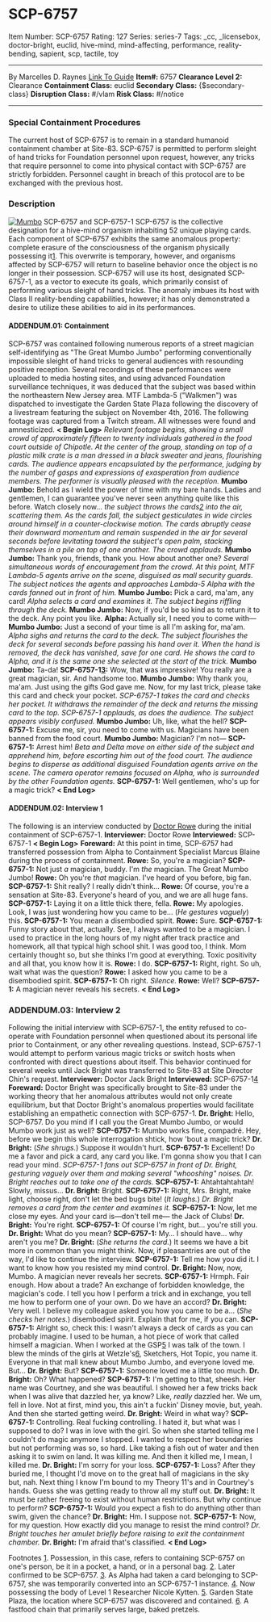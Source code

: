 # SCP-6757
Item Number: SCP-6757
Rating: 127
Series: series-7
Tags: _cc, _licensebox, doctor-bright, euclid, hive-mind, mind-affecting, performance, reality-bending, sapient, scp, tactile, toy

---

By Marcelles D. Raynes
[Link To Guide](/anomaly-classification-system-guide)
**Item#:** 6757
**Clearance Level 2:** Clearance
**Containment Class:** euclid
**Secondary Class:** {$secondary-class}
**Disruption Class:** #/vlam
**Risk Class:** #/notice
* * *
### Special Containment Procedures
  
The current host of SCP-6757 is to remain in a standard humanoid containment chamber at Site-83. SCP-6757 is permitted to perform sleight of hand tricks for Foundation personnel upon request, however, any tricks that require personnel to come into physical contact with SCP-6757 are strictly forbidden. Personnel caught in breach of this protocol are to be exchanged with the previous host.  

### Description
[![Mumbo](https://scp-wiki.wdfiles.com/local--resized-images/scp-6757/Mumbo/medium.jpg)](https://scp-wiki.wdfiles.com/local--files/scp-6757/Mumbo)
SCP-6757 and SCP-6757-1
SCP-6757 is the collective designation for a hive-mind organism inhabiting 52 unique playing cards. Each component of SCP-6757 exhibits the same anomalous property: complete erasure of the consciousness of the organism physically possessing it[1](javascript:;). This overwrite is temporary, however, and organisms affected by SCP-6757 will return to baseline behavior once the object is no longer in their possession.
SCP-6757 will use its host, designated SCP-6757-1, as a vector to execute its goals, which primarily consist of performing various sleight of hand tricks. The anomaly imbues its host with Class II reality-bending capabilities, however; it has only demonstrated a desire to utilize these abilities to aid in its performances.
#### ADDENDUM.01: Containment
  
SCP-6757 was contained following numerous reports of a street magician self-identifying as "The Great Mumbo Jumbo" performing conventionally impossible sleight of hand tricks to general audiences with resounding positive reception. Several recordings of these performances were uploaded to media hosting sites, and using advanced Foundation surveillance techniques, it was deduced that the subject was based within the northeastern New Jersey area. 
MTF Lambda-5 ("Walkmen") was dispatched to investigate the Garden State Plaza following the discovery of a livestream featuring the subject on November 4th, 2016. The following footage was captured from a Twitch stream. All witnesses were found and amnesticized.
**< Begin Log>**
_Relevant footage begins, showing a small crowd of approximately fifteen to twenty individuals gathered in the food court outside of Chipotle. At the center of the group, standing on top of a plastic milk crate is a man dressed in a black sweater and jeans, flourishing cards. The audience appears encapsulated by the performance, judging by the number of gasps and expressions of exasperation from audience members. The performer is visually pleased with the reception._
**Mumbo Jumbo:** Behold as I wield the power of time with my bare hands. Ladies and gentlemen, I can guarantee you've never seen anything quite like this before. Watch closely now…
_the subject throws the cards[2](javascript:;) into the air, scattering them. As the cards fall, the subject gesticulates in wide circles around himself in a counter-clockwise motion. The cards abruptly cease their downward momentum and remain suspended in the air for several seconds before levitating toward the subject's open palm, stacking themselves in a pile on top of one another. The crowd applauds._
**Mumbo Jumbo:** Thank you, friends, thank you. How about another one?
_Several simultaneous words of encouragement from the crowd. At this point, MTF Lambda-5 agents arrive on the scene, disguised as mall security guards. The subject notices the agents and approaches Lambda-5 Alpha with the cards fanned out in front of him._
**Mumbo Jumbo:** Pick a card, ma'am, any card!
_Alpha selects a card and examines it. The subject begins riffling through the deck._
**Mumbo Jumbo:** Now, if you'd be so kind as to return it to the deck. Any point you like.
**Alpha:** Actually sir, I need you to come with—
**Mumbo Jumbo:** Just a second of your time is all I'm asking for, ma'am.
_Alpha sighs and returns the card to the deck. The subject flourishes the deck for several seconds before passing his hand over it. When the hand is removed, the deck has vanished, save for one card. He shows the card to Alpha, and it is the same one she selected at the start of the trick._
**Mumbo Jumbo:** Ta-da!
**SCP-6757-1[3](javascript:;):** Wow, that was impressive! You really are a great magician, sir. And handsome too.
**Mumbo Jumbo:** Why thank you, ma'am. Just using the gifts God gave me. Now, for my last trick, please take this card and check your pocket.
_SCP-6757-1 takes the card and checks her pocket. It withdraws the remainder of the deck and returns the missing card to the top. SCP-6757-1 applauds, as does the audience. The subject appears visibly confused._
**Mumbo Jumbo:** Uh, like, what the hell?
**SCP-6757-1:** Excuse me, sir, you need to come with us. Magicians have been banned from the food court.
**Mumbo Jumbo:** Magician? I'm not—
**SCP-6757-1:** Arrest him!
_Beta and Delta move on either side of the subject and apprehend him, before escorting him out of the food court. The audience begins to disperse as additional disguised Foundation agents arrive on the scene. The camera operator remains focused on Alpha, who is surrounded by the other Foundation agents._
**SCP-6757-1:** Well gentlemen, who's up for a magic trick?
**< End Log>**
#### ADDENDUM.02: Interview 1
  
The following is an interview conducted by [Doctor Rowe](https://scp-wiki.wikidot.com/scp-3195) during the initial containment of SCP-6757-1. 
**Interviewer:** Doctor Rowe
**Interviewed:** SCP-6757-1
**< Begin Log>**
**Foreward:** At this point in time, SCP-6757 had transferred possession from Alpha to Containment Specialist Marcus Blaine during the process of containment.
**Rowe:** So, you're a magician?
**SCP-6757-1:** Not just _a_ magician, buddy. I'm _the_ magician. The Great Mumbo Jumbo!
**Rowe:** Oh you're _that_ magician. I've heard of you before, big fan.
**SCP-6757-1:** Shit really? I really didn't think…
**Rowe:** Of course, you're a sensation at Site-83. Everyone's heard of you, and we are all huge fans.
**SCP-6757-1:** Laying it on a little thick there, fella.
**Rowe:** My apologies. Look, I was just wondering how you came to be… (_He gestures vaguely_) this.
**SCP-6757-1:** You mean a disembodied spirit.
**Rowe:** Sure.
**SCP-6757-1:** Funny story about that, actually. See, I always wanted to be a magician. I used to practice in the long hours of my night after track practice and homework, all that typical high school shit. I was good too, I think. Mom certainly thought so, but she thinks I'm good at everything. Toxic positivity and all that, you know how it is.
**Rowe:** I do.
**SCP-6757-1:** Right, right. So uh, wait what was the question?
**Rowe:** I asked how you came to be a disembodied spirit.
**SCP-6757-1:** Oh right.
_Silence._
**Rowe:** Well?
**SCP-6757-1:** A magician never reveals his secrets.
**< End Log>**
### ADDENDUM.03: Interview 2
Following the initial interview with SCP-6757-1, the entity refused to co-operate with Foundation personnel when questioned about its personal life prior to Containment, or any other revealing questions. Instead, SCP-6757-1 would attempt to perform various magic tricks or switch hosts when confronted with direct questions about itself. This behavior continued for several weeks until Jack Bright was transferred to Site-83 at Site Director Chin's request.
**Interviewer:** Doctor Jack Bright
**Interviewed:** SCP-6757-1[4](javascript:;)
**Foreward:** Doctor Bright was specifically brought to Site-83 under the working theory that her anomalous attributes would not only create equilibrium, but that Doctor Bright's anomalous properties would facilitate establishing an empathetic connection with SCP-6757-1.
**Dr. Bright:** Hello, SCP-6757. Do you mind if I call you the Great Mumbo Jumbo, or would Mumbo work just as well?
**SCP-6757-1:** Mumbo works fine, compadré. Hey, before we begin this whole interrogation shtick, how 'bout a magic trick?
**Dr. Bright:** (_She shrugs._) Suppose it wouldn't hurt.
**SCP-6757-1:** Excellent! Do me a favor and pick a card, any card you like. I'm gonna show you that I can read your mind.
_SCP-6757-1 fans out SCP-6757 in front of Dr. Bright, gesturing vaguely over them and making several "whooshing" noises. Dr. Bright reaches out to take one of the cards._
**SCP-6757-1:** Ahtahtahtahtah! Slowly, missus…
**Dr. Bright:** Bright.
**SCP-6757-1:** Right, Mrs. Bright, make light, choose right, don't let the bed bugs bite! (_It laughs._)
_Dr. Bright removes a card from the center and examines it._
**SCP-6757-1:** Now, let me close my eyes. And your card is—don't tell me— the Jack of Clubs!
**Dr. Bright:** You're right.
**SCP-6757-1:** Of course I'm right, but… you're still you.
**Dr. Bright:** What do you mean?
**SCP-6757-1:** My… I should have… why aren't you me?
**Dr. Bright:** (_She returns the card._) It seems we have a bit more in common than you might think. Now, if pleasantries are out of the way, I'd like to continue the interview.
**SCP-6757-1:** Tell me how you did it. I want to know how you resisted my mind control.
**Dr. Bright:** Now, now, Mumbo. A magician never reveals her secrets.
**SCP-6757-1:** Hrmph. Fair enough. How about a trade? An exchange of forbidden knowledge, the magician's code. I tell you how I perform a trick and in exchange, you tell me how to perform one of your own. Do we have an accord?
**Dr. Bright:** Very well. I believe my colleague asked you how you came to be a… (_She checks her notes._) disembodied spirit. Explain that for me, if you can.
**SCP-6757-1:** Alright so, check this: I wasn't always a deck of cards as you can probably imagine. I used to be human, a hot piece of work that called himself a magician. When I worked at the GSP[5](javascript:;) I was talk of the town. I blew the minds of the girls at Wetzle's[6](javascript:;), Sketchers, Hot Topic, you name it. Everyone in that mall knew about Mumbo Jumbo, and everyone loved me. But…
**Dr. Bright:** But?
**SCP-6757-1:** Someone loved me a little too much.
**Dr. Bright:** Oh? What happened?
**SCP-6757-1:** I'm getting to that, sheesh. Her name was Courtney, and she was beautiful. I showed her a few tricks back when I was alive that dazzled her, ya know? Like, _really_ dazzled her. We um, fell in love. Not at first, mind you, this ain't a fuckin' Disney movie, but, yeah. And then she started getting weird.
**Dr. Bright:** Weird in what way?
**SCP-6757-1:** Controlling. Real fucking controlling. I hated it, but what was I supposed to do? I was in love with the girl. So when she started telling me I couldn't do magic anymore I stopped. I wanted to respect her boundaries but not performing was so, so hard. Like taking a fish out of water and then asking it to swim on land. It was killing me. And then it killed me, I mean, I killed me.
**Dr. Bright:** I'm sorry for your loss.
**SCP-6757-1:** Loss? After they buried me, I thought I'd move on to the great hall of magicians in the sky but, nah. Next thing I know I'm bound to my Theory 11's and in Courtney's hands. Guess she was getting ready to throw all my stuff out.
**Dr. Bright:** It must be rather freeing to exist without human restrictions. But why continue to perform?
**SCP-6757-1:** Would you expect a fish to do anything other than swim, given the chance?
**Dr. Bright:** Hm. I suppose not.
**SCP-6757-1:** Now, for my question. How exactly did you manage to resist the mind control?
_Dr. Bright touches her amulet briefly before raising to exit the containment chamber._
**Dr. Bright:** I'm afraid that's classified.
**< End Log>**
  
  
  

Footnotes
[1](javascript:;). Possession, in this case, refers to containing SCP-6757 on one's person, be it in a pocket, a hand, or in a personal bag.
[2](javascript:;). Later confirmed to be SCP-6757.
[3](javascript:;). As Alpha had taken a card belonging to SCP-6757, she was temporarily converted into an SCP-6757-1 instance.
[4](javascript:;). Now possessing the body of Level 1 Researcher Nicole Kytten.
[5](javascript:;). Garden State Plaza, the location where SCP-6757 was discovered and contained.
[6](javascript:;). A fastfood chain that primarily serves large, baked pretzels.